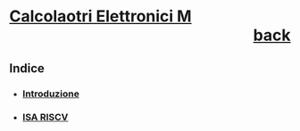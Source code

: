 # [Calcolaotri Elettronici M](https://www.unibo.it/it/studiare/dottorati-master-specializzazioni-e-altra-formazione/insegnamenti?codiceMateria=72937&annoAccademico=2024&codiceCorso=5826&single=True&search=True) <div style="text-align: right"> [back](../Appunti.md) </div>

## Indice

- ### [Introduzione](./0_Introduzione.md)
- ### [ISA RISCV](./1_ISA_RISCV.md)



